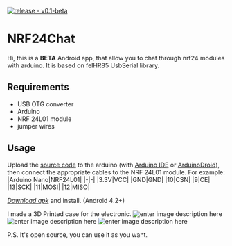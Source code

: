 [![release - v0.1-beta](https://img.shields.io/badge/release-v0.1--beta-blue)](https://)
# NRF24Chat
Hi, this is a **BETA** Android app, that allow you to chat through nrf24 modules with arduino. It is based on felHR85 UsbSerial library.

## Requirements
 - USB OTG converter
 - Arduino
 - NRF 24L01 module
 - jumper wires

## Usage
Upload the [source code](https://github.com/ASDosjani/NRF24Chat/blob/master/Files/nrf24l01_chat.ino) to the arduino (with [Arduino IDE](https://www.arduino.cc/en/software) or [ArduinoDroid](https://play.google.com/store/apps/details?id=name.antonsmirnov.android.arduinodroid2&hl=hu&gl=US)), then connect the appropriate cables to the NRF 24L01 module.
For example:
|Arduino Nano|NRF24L01|
|-|-|
|3.3V|VCC|
|GND|GND|
|10|CSN|
|9|CE|
|13|SCK|
|11|MOSI|
|12|MISO|

*[Download apk](https://github.com/ASDosjani/NRF24Chat/raw/master/Files/NRF24Chat.apk)* and install. (Android 4.2+)

I made a 3D Printed case for the electronic.
![enter image description here](https://github.com/ASDosjani/NRF24Chat/blob/master/Files/1.jpg)
![enter image description here](https://github.com/ASDosjani/NRF24Chat/blob/master/Files/2.jpg)
![enter image description here](https://github.com/ASDosjani/NRF24Chat/blob/master/Files/3.jpg)

P.S. It's open source, you can use it as you want.

